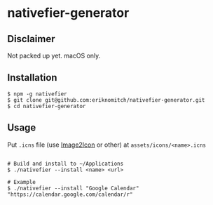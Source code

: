 # nativefier-generator

## Disclaimer

Not packed up yet. macOS only.

## Installation

```Shell
$ npm -g nativefier
$ git clone git@github.com:eriknomitch/nativefier-generator.git
$ cd nativefier-generator
```

## Usage

Put `.icns` file (use [Image2Icon](http://www.img2icnsapp.com/) or other) at `assets/icons/<name>.icns`

```Shell

# Build and install to ~/Applications
$ ./nativefier --install <name> <url>

# Example
$ ./nativefier --install "Google Calendar" "https://calendar.google.com/calendar/r"
```
